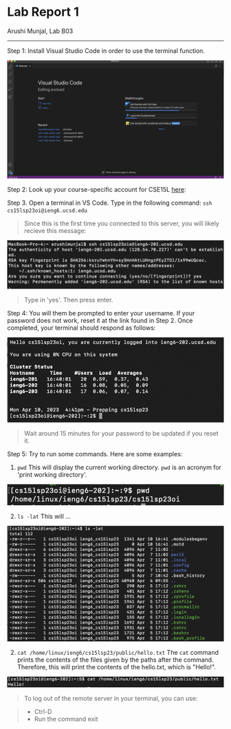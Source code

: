 # Lab Report 1
Arushi Munjal, Lab B03

---

Step 1: Install Visual Studio Code in order to use the terminal function.

![Image](https://github.com/arushimunjal/cse15l-lab-reports/blob/main/installl-vs-code.png)

Step 2: Look up your course-specific account for CSE15L [here](https://sdacs.ucsd.edu/~icc/index.php):

Step 3. Open a terminal in VS Code. Type in the following command: `ssh cs15lsp23oi@ieng6.ucsd.edu`

> Since this is the first time you connected to this server, you will likely recieve this message:

![Image](https://github.com/arushimunjal/cse15l-lab-reports/blob/main/authenticity-of-host.png)

> Type in 'yes'. Then press enter.

Step 4: You will them be prompted to enter your username. If your password does not work, reset it at the link found in Step 2. Once completed, your terminal should respond as follows:

![Image](https://github.com/arushimunjal/cse15l-lab-reports/blob/main/correct-output.png)

> Wait around 15 minutes for your password to be updated if you reset it.

Step 5: Try to run some commands. Here are some examples:

1. `pwd` This will display the current working directory. `pwd` is an acronym for 'print working directory'.

![Image](https://github.com/arushimunjal/cse15l-lab-reports/blob/main/pwd.png)

2. `ls -lat` This will ...

![Image](https://github.com/arushimunjal/cse15l-lab-reports/blob/main/ls%20-lat.png)

2. `cat /home/linux/ieng6/cs15lsp23/public/hello.txt` The `cat` command prints the contents of the files given by the paths after the command. Therefore, this will print the contents of the hello.txt, which is "Hello!".

![Image](https://github.com/arushimunjal/cse15l-lab-reports/blob/main/cat.png)


> To log out of the remote server in your terminal, you can use:

> - Ctrl-D
> - Run the command exit
